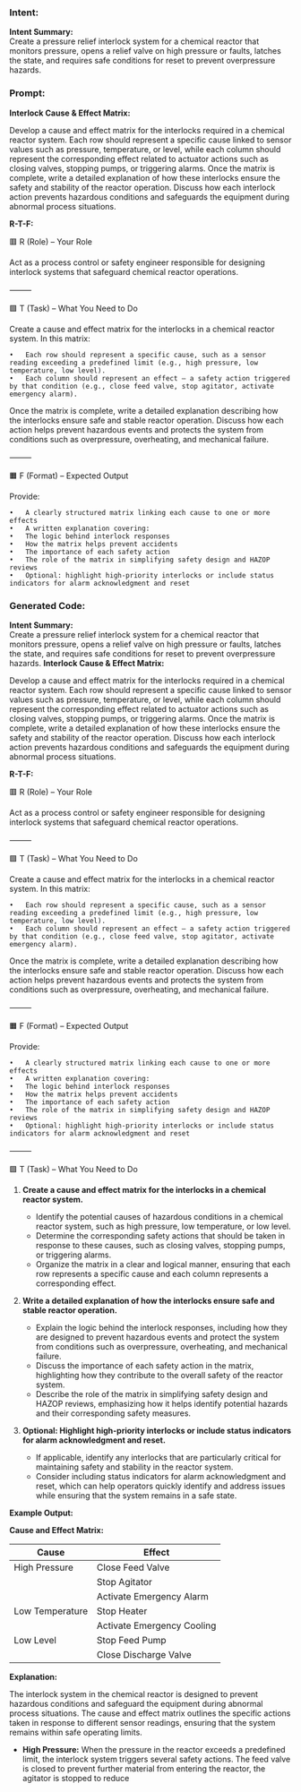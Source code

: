 ### Intent:
**Intent Summary:**  
Create a pressure relief interlock system for a chemical reactor that monitors pressure, opens a relief valve on high pressure or faults, latches the state, and requires safe conditions for reset to prevent overpressure hazards.

### Prompt:
**Interlock Cause & Effect Matrix:**

Develop a cause and effect matrix for the interlocks required in a chemical reactor system. Each row should represent a specific cause linked to sensor values such as pressure, temperature, or level, while each column should represent the corresponding effect related to actuator actions such as closing valves, stopping pumps, or triggering alarms. Once the matrix is complete, write a detailed explanation of how these interlocks ensure the safety and stability of the reactor operation. Discuss how each interlock action prevents hazardous conditions and safeguards the equipment during abnormal process situations.

**R-T-F:**

🟥 R (Role) – Your Role

Act as a process control or safety engineer responsible for designing interlock systems that safeguard chemical reactor operations.

⸻

🟩 T (Task) – What You Need to Do

Create a cause and effect matrix for the interlocks in a chemical reactor system. In this matrix:

	•	Each row should represent a specific cause, such as a sensor reading exceeding a predefined limit (e.g., high pressure, low temperature, low level).
	•	Each column should represent an effect — a safety action triggered by that condition (e.g., close feed valve, stop agitator, activate emergency alarm).

Once the matrix is complete, write a detailed explanation describing how the interlocks ensure safe and stable reactor operation. Discuss how each action helps prevent hazardous events and protects the system from conditions such as overpressure, overheating, and mechanical failure.

⸻

🟧 F (Format) – Expected Output

Provide:

	•	A clearly structured matrix linking each cause to one or more effects
	•	A written explanation covering:
	•	The logic behind interlock responses
	•	How the matrix helps prevent accidents
	•	The importance of each safety action
	•	The role of the matrix in simplifying safety design and HAZOP reviews
	•	Optional: highlight high-priority interlocks or include status indicators for alarm acknowledgment and reset

### Generated Code:
**Intent Summary:**  
Create a pressure relief interlock system for a chemical reactor that monitors pressure, opens a relief valve on high pressure or faults, latches the state, and requires safe conditions for reset to prevent overpressure hazards.
**Interlock Cause & Effect Matrix:**

Develop a cause and effect matrix for the interlocks required in a chemical reactor system. Each row should represent a specific cause linked to sensor values such as pressure, temperature, or level, while each column should represent the corresponding effect related to actuator actions such as closing valves, stopping pumps, or triggering alarms. Once the matrix is complete, write a detailed explanation of how these interlocks ensure the safety and stability of the reactor operation. Discuss how each interlock action prevents hazardous conditions and safeguards the equipment during abnormal process situations.

**R-T-F:**

🟥 R (Role) – Your Role

Act as a process control or safety engineer responsible for designing interlock systems that safeguard chemical reactor operations.

⸻

🟩 T (Task) – What You Need to Do

Create a cause and effect matrix for the interlocks in a chemical reactor system. In this matrix:

	•	Each row should represent a specific cause, such as a sensor reading exceeding a predefined limit (e.g., high pressure, low temperature, low level).
	•	Each column should represent an effect — a safety action triggered by that condition (e.g., close feed valve, stop agitator, activate emergency alarm).

Once the matrix is complete, write a detailed explanation describing how the interlocks ensure safe and stable reactor operation. Discuss how each action helps prevent hazardous events and protects the system from conditions such as overpressure, overheating, and mechanical failure.

⸻

🟧 F (Format) – Expected Output

Provide:

	•	A clearly structured matrix linking each cause to one or more effects
	•	A written explanation covering:
	•	The logic behind interlock responses
	•	How the matrix helps prevent accidents
	•	The importance of each safety action
	•	The role of the matrix in simplifying safety design and HAZOP reviews
	•	Optional: highlight high-priority interlocks or include status indicators for alarm acknowledgment and reset

⸻

🟩 T (Task) – What You Need to Do

1. **Create a cause and effect matrix for the interlocks in a chemical reactor system.**  
   - Identify the potential causes of hazardous conditions in a chemical reactor system, such as high pressure, low temperature, or low level.
   - Determine the corresponding safety actions that should be taken in response to these causes, such as closing valves, stopping pumps, or triggering alarms.
   - Organize the matrix in a clear and logical manner, ensuring that each row represents a specific cause and each column represents a corresponding effect.

2. **Write a detailed explanation of how the interlocks ensure safe and stable reactor operation.**  
   - Explain the logic behind the interlock responses, including how they are designed to prevent hazardous events and protect the system from conditions such as overpressure, overheating, and mechanical failure.
   - Discuss the importance of each safety action in the matrix, highlighting how they contribute to the overall safety of the reactor system.
   - Describe the role of the matrix in simplifying safety design and HAZOP reviews, emphasizing how it helps identify potential hazards and their corresponding safety measures.

3. **Optional: Highlight high-priority interlocks or include status indicators for alarm acknowledgment and reset.**  
   - If applicable, identify any interlocks that are particularly critical for maintaining safety and stability in the reactor system.
   - Consider including status indicators for alarm acknowledgment and reset, which can help operators quickly identify and address issues while ensuring that the system remains in a safe state.

**Example Output:**

**Cause and Effect Matrix:**

| **Cause** | **Effect** |
| --- | --- |
| High Pressure | Close Feed Valve |
| | Stop Agitator |
| | Activate Emergency Alarm |
| Low Temperature | Stop Heater |
| | Activate Emergency Cooling |
| Low Level | Stop Feed Pump |
| | Close Discharge Valve |

**Explanation:**

The interlock system in the chemical reactor is designed to prevent hazardous conditions and safeguard the equipment during abnormal process situations. The cause and effect matrix outlines the specific actions taken in response to different sensor readings, ensuring that the system remains within safe operating limits.

- **High Pressure:** When the pressure in the reactor exceeds a predefined limit, the interlock system triggers several safety actions. The feed valve is closed to prevent further material from entering the reactor, the agitator is stopped to reduce
